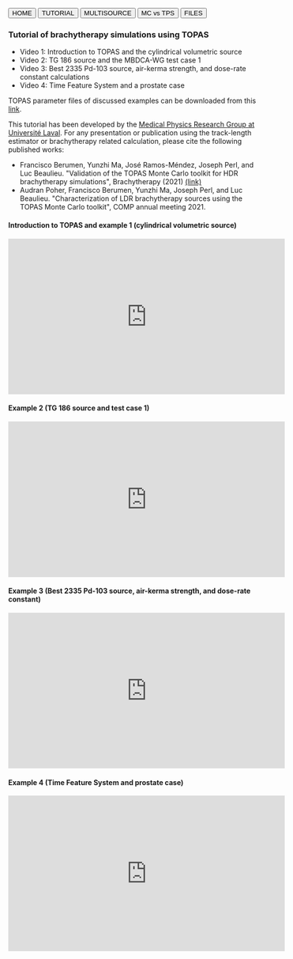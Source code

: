 <button onclick="window.location.href='https://fberumenm.github.io/TOPAS_tutorial_brachytherapy/';">HOME</button>
<button onclick="window.location.href='https://fberumenm.github.io/TOPAS_tutorial_brachytherapy/basic_tutorial';">TUTORIAL</button>
<button onclick="window.location.href='https://fberumenm.github.io/TOPAS_tutorial_brachytherapy/multisource';">MULTISOURCE</button>
<button onclick="window.location.href='https://fberumenm.github.io/TOPAS_tutorial_brachytherapy/mc_tps';">MC vs TPS</button>
<button onclick="window.location.href='https://github.com/fberumenm/TOPAS_tutorial_brachytherapy';">FILES</button>

### Tutorial of brachytherapy simulations using TOPAS

* Video 1: Introduction to TOPAS and the cylindrical volumetric source
* Video 2: TG 186 source and the MBDCA-WG test case 1
* Video 3: Best 2335 Pd-103 source, air-kerma strength, and dose-rate constant calculations
* Video 4: Time Feature System and a prostate case

TOPAS parameter files of discussed examples can be downloaded from this  [link](https://github.com/fberumenm/TOPAS_tutorial_brachytherapy).

This tutorial has been developed by the [Medical Physics Research Group at Université Laval](https://physmed.fsg.ulaval.ca). For any presentation or publication using the track-length estimator or brachytherapy related calculation, please cite the following published works:

* Francisco Berumen, Yunzhi Ma, José Ramos-Méndez, Joseph Perl, and Luc Beaulieu. "Validation of the TOPAS Monte Carlo toolkit for HDR brachytherapy simulations", Brachytherapy (2021) [(link)](https://doi.org/10.1016/j.brachy.2020.12.007)
* Audran Poher, Francisco Berumen, Yunzhi Ma, Joseph Perl, and Luc Beaulieu. "Characterization of LDR brachytherapy sources using the TOPAS Monte Carlo toolkit", COMP annual meeting 2021.

#### Introduction to TOPAS and example 1 (cylindrical volumetric source)
<p align="center">
<iframe width="560" height="315" src="https://www.youtube.com/embed/cNhewJFxeSE" title="YouTube video player" frameborder="0" allow="accelerometer; autoplay; clipboard-write; encrypted-media; gyroscope; picture-in-picture" allowfullscreen></iframe>
</p>

#### Example 2 (TG 186 source and test case 1)
<p align="center">
<iframe width="560" height="315" src="https://www.youtube.com/embed/F2Kt8UpuwDQ" title="YouTube video player" frameborder="0" allow="accelerometer; autoplay; clipboard-write; encrypted-media; gyroscope; picture-in-picture" allowfullscreen></iframe>
</p>

#### Example 3 (Best 2335 Pd-103 source, air-kerma strength, and dose-rate constant)
<p align="center">
<iframe width="560" height="315" src="https://www.youtube.com/embed/yVN1Brej8f4" title="YouTube video player" frameborder="0" allow="accelerometer; autoplay; clipboard-write; encrypted-media; gyroscope; picture-in-picture" allowfullscreen></iframe>
</p>

#### Example 4 (Time Feature System and prostate case)
<p align="center">
<iframe width="560" height="315" src="https://www.youtube.com/embed/AU_2Gu1Y_aM" title="YouTube video player" frameborder="0" allow="accelerometer; autoplay; clipboard-write; encrypted-media; gyroscope; picture-in-picture" allowfullscreen></iframe>
</p>

